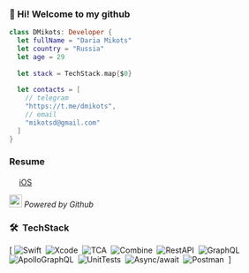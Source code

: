 ###  👋 Hi! Welcome to my github


```swift
class DMikots: Developer {
  let fullName = "Daria Mikots"
  let country = "Russia"
  let age = 29
  
  let stack = TechStack.map{$0}
  
  let contacts = [
    // telegram
    "https://t.me/dmikots",
    // email
    "mikotsd@gmail.com"
  ]  
}

```
### Resume
<img src="https://upload.wikimedia.org/wikipedia/commons/thumb/f/fa/Apple_logo_black.svg/1667px-Apple_logo_black.svg.png" width=14 height=16 /> <a href="https://www.notion.so/Daria-Mikots-86a03a88761c471d95d92209539a6b3b">iOS</a>



<img src="https://user-images.githubusercontent.com/5679180/79618120-0daffb80-80be-11ea-819e-d2b0fa904d07.gif" width="23px"> <i>Powered by Github</i>

### 🛠 &nbsp;TechStack
[
![Swift](https://img.shields.io/badge/-Swift-05122A?style=flat&logo=Swift)&nbsp;
![Xcode](https://img.shields.io/badge/-Xcode-05122A?style=flat&logo=Xcode)&nbsp;
![TCA](https://img.shields.io/badge/-TCA-05122A?style=flat&logo=Redux&logoColor=critical)&nbsp;
![Combine](https://img.shields.io/badge/-Combine-05122A?style=flat&logo=Combine&logoColor=violet)&nbsp;
![RestAPI](https://img.shields.io/badge/-RestAPI-05122A?style=flat&logo=Rest&logoColor=#F67909)&nbsp;
![GraphQL](https://img.shields.io/badge/-GraphQL-05122A?style=flat&logo=GraphQL&logoColor=#E10098)&nbsp;
![ApolloGraphQL](https://img.shields.io/badge/-ApolloGraphQL-05122A?style=flat&logo=ApolloGraphQL&logoColor=violet)&nbsp;
![UnitTests](https://img.shields.io/badge/-UnitTests-05122A?style=flat&logo=UnitTests&logoColor=violet)&nbsp;
![Async/await](https://img.shields.io/badge/-Async/await-05122A?style=flat&logo=UnitTests&logoColor=violet)&nbsp;
![Postman](https://img.shields.io/badge/-Postman-05122A?style=flat&logo=Postman)&nbsp;
]


